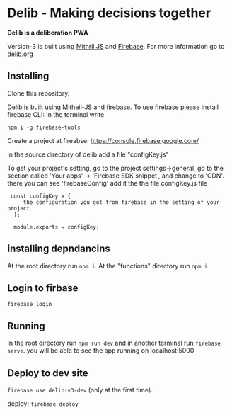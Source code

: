 # Delib - Making decisions together

**Delib is a deliberation PWA**

Version-3 is built using [Mithril JS](https://mithril.js.org/) and [Firebase](https://firebase.google.com/). For more information go to [delib.org](http://delib.org)

## Installing

Clone this repository.

Delib is built using Mitheil-JS and firebase. To use firebase please install firebase CLI:
In the terminal write

`npm i -g firebase-tools`

Create a project at fireabse: https://console.firebase.google.com/

in the source directory of delib add a file "configKey.js"

To get your project's setting, go to the project settings->general, go to the section called 'Your apps' -> 'Firebase SDK snippet', and change to 'CDN'. there you can see 'firebaseConfig' add it the the file configKey.js file

```
 const configKey = {
     the configuration you got from firebase in the setting of your project
  };

  module.exports = configKey;
  ```

## installing depndancins 
At the root directory run `npm i`.
At the "functions" directory run `npm i`

## Login to firbase 
`firebase login`
## Running
In the root directory run `npm run dev` and in another terminal run `firebase serve`.
you will be able to see the app running on localhost:5000

## Deploy to dev site

`firebase use delib-v3-dev` (only at the first time).

deploy: `firebase deploy`
